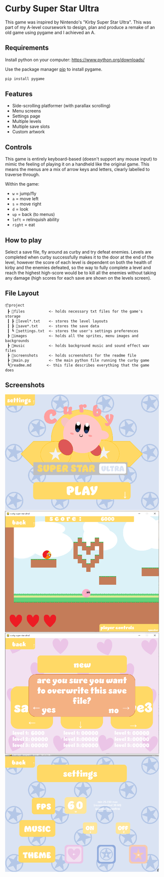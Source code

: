 # Curby Super Star Ultra

This game was inspired by Nintendo's "Kirby Super Star Ultra". This was part of my A-level coursework to design, plan and produce a remake of an old game using pygame and I achieved an A.

## Requirements

Install python on your computer:
https://www.python.org/downloads/

Use the package manager [pip](https://pip.pypa.io/en/stable/) to install pygame.

```bash
pip install pygame
```

## Features
- Side-scrolling platformer (with parallax scrolling)
- Menu screens
- Settings page
- Multiple levels
- Multiple save slots
- Custom artwork

## Controls
This game is entirely keyboard-based (doesn't support any mouse input) to mimic the feeling of playing it on a handheld like the original game. This means the menus are a mix of arrow keys and letters, clearly labelled to traverse through.  

Within the game:
- `w` = jump/fly
- `a` = move left
- `s` = move right
- `d` = look
- `up` = back (to menus)
- `left` = relinquish ability
- `right` = eat


## How to play
Select a save file, fly around as curby and try defeat enemies. Levels are completed when curby successfully makes it to the door at the end of the level, however the score of each level is dependent on both the health of kirby and the enemies defeated, so the way to fully complete a level and reach the highest high-score would be to kill all the enemies without taking any damage (high scores for each save are shown on the levels screen).

## File Layout

```
📦project
 ┣ 📂files           <- holds necessary txt files for the game's storage
 ┃ ┣ 🧾level*.txt    <- stores the level layouts
 ┃ ┣ 🧾save*.txt     <- stores the save data
 ┃ ┗ 🧾settings.txt  <- stores the user's settings preferences
 ┣ 📂images          <- holds all the sprites, menu images and backgrounds
 ┣ 📂music           <- holds background music and sound effect wav files
 ┣ 📂screenshots     <- holds screenshots for the readme file
 ┣ 📜main.py         <- the main python file running the curby game
 ┗📙readme.md       <- this file describes everything that the game does
```

## Screenshots
![menu screen](screenshots/curby_intro.png)
![playing](screenshots/playing.png)
![save files](screenshots/save_files.png)
![settings](screenshots/settings.png)